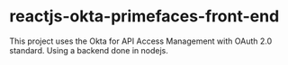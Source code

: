 # reactjs-okta-primefaces-front-end
This project uses the Okta for API Access Management with OAuth 2.0 standard. Using a backend done in nodejs.
